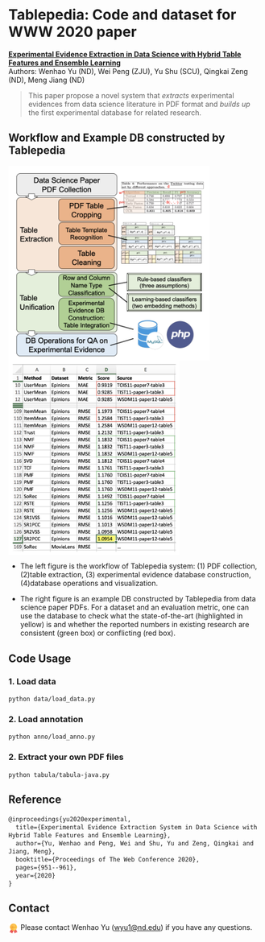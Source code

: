 # Tablepedia: Code and dataset for WWW 2020 paper 


**[Experimental Evidence Extraction in Data Science with Hybrid Table Features and Ensemble Learning](https://wyu97.github.io/papers/C2_WWW_2020.pdf)** <br>
Authors: Wenhao Yu (ND), Wei Peng (ZJU), Yu Shu (SCU), Qingkai Zeng (ND), Meng Jiang (ND)

> This paper propose a novel system that _extracts_ experimental evidences from data science literature in PDF format and _builds up_ the first experimental database for related research.


## Workflow and Example DB constructed by Tablepedia

<img src="img/workflow.png" width="400" align=center>  <img src="img/example.png" width="340" align=center> 
  
- The left figure is the workflow of Tablepedia system: (1) PDF collection, (2)table extraction, (3) experimental evidence database construction, (4)database operations and visualization.

- The right figure is an example DB constructed by Tablepedia from data science paper PDFs. For a dataset and an evaluation metric, one can use the database to check what the state-of-the-art (highlighted in yellow) is and whether the reported numbers in existing research are consistent (green box) or conflicting (red box).


## Code Usage

### 1. Load data

```
python data/load_data.py
```

### 2. Load annotation

```
python anno/load_anno.py
```

### 2. Extract your own PDF files
```
python tabula/tabula-java.py
```

## Reference
```
@inproceedings{yu2020experimental,
  title={Experimental Evidence Extraction System in Data Science with Hybrid Table Features and Ensemble Learning},
  author={Yu, Wenhao and Peng, Wei and Shu, Yu and Zeng, Qingkai and Jiang, Meng},
  booktitle={Proceedings of The Web Conference 2020},
  pages={951--961},
  year={2020}
}
```


## Contact
<img src="img/ack.png" width="20" align=center> Please contact Wenhao Yu (wyu1@nd.edu) if you have any questions.


